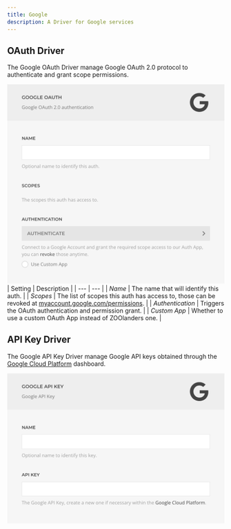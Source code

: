 ```yaml
---
title: Google
description: A Driver for Google services
---
```


<!--@include: ./_shared/driver-intro-->

## OAuth Driver

The Google OAuth Driver manage Google OAuth 2.0 protocol to authenticate and grant scope permissions.

![Google OAuth Driver](./assets/google-oauth.webp)
| Setting | Description |
| --- | --- |
| *Name* | The name that will identify this auth. |
| *Scopes* | The list of scopes this auth has access to, those can be revoked at [myaccount.google.com/permissions](https://myaccount.google.com/permissions). |
| *Authentication* | Triggers the OAuth authentication and permission grant. |
| *Custom App* | Whether to use a custom OAuth App instead of ZOOlanders one. |

## API Key Driver

The Google API Key Driver manage Google API keys obtained through the [Google Cloud Platform](https://console.cloud.google.com/apis/credentials) dashboard.

![Google API Key Driver](./assets/google-api-key.webp)

